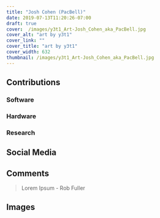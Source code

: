 ```yaml
---
title: "Josh Cohen (PacBell)"
date: 2019-07-13T11:20:26-07:00
draft: true
cover:  /images/y3t1_Art-Josh_Cohen_aka_PacBell.jpg
cover_alt: "art by y3t1"
cover_link: ""
cover_title: "art by y3t1"
cover_width: 632
thumbnail: /images/y3t1_Art-Josh_Cohen_aka_PacBell.jpg
---
```

## Contributions

### Software

### Hardware

### Research

## Social Media

## Comments

> Lorem Ipsum - Rob Fuller

## Images
